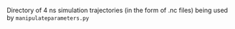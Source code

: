 Directory of 4 ns simulation trajectories (in the form of .nc files) being used by `manipulateparameters.py` 
